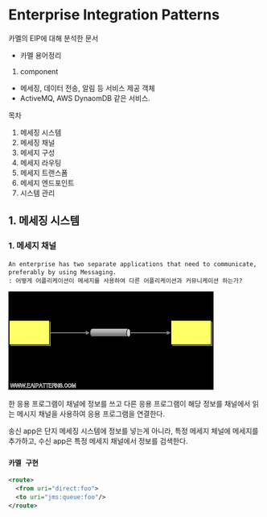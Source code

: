 # Enterprise Integration Patterns

카멜의 EIP에 대해 분석한 문서

- 카멜 용어정리
1. component
-   메세징, 데이터 전송, 알림 등 서비스 제공 객체
-  ActiveMQ, AWS DynaomDB 같은 서비스.





목차
1. 메세징 시스템
2. 메세징 채널
3. 메세지 구성
4. 메세지 라우팅
5. 메세지 트랜스폼
6. 메세지 엔드포인트
7. 시스템 관리


## 1. 메세징 시스템
### 1. 메세지 채널
    An enterprise has two separate applications that need to communicate, preferably by using Messaging.
    : 어떻게 어플리케이션이 메세지를 사용하여 다른 어플리케이션과 커뮤니케이션 하는가?

![](/images/eip/eip_112630.png)

한 응용 프로그램이 채널에 정보를 쓰고 다른 응용 프로그램이 해당 정보를 채널에서 읽는 메시지 채널을 사용하여 응용 프로그램을 연결한다.

송신 app은 
단지 메세징 시스템에 정보를 넣는게 아니라,
특정 메세지 체널에 메세지를 추가하고, 수신 app은 특정 메세지 채널에서 정보를 검색한다.

### `카멜 구현`

```xml
<route>
  <from uri="direct:foo">
  <to uri="jms:queue:foo"/>
</route>
```